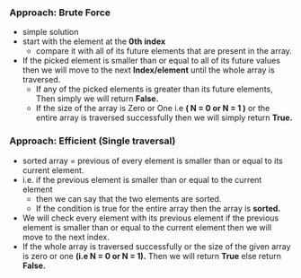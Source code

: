 ### **Approach**: Brute Force

-   simple solution
-   start with the element at the **0th** **index**
    -   compare it with all of its future elements that are present in the array.
-   If the picked element is smaller than or equal to all of its future values then we will move to the next **Index/element** until the whole array is traversed.
    -   If any of the picked elements is greater than its future elements, Then simply we will return **False.**
    -   If the size of the array is Zero or One i.e **( N = 0 or N = 1 )** or the entire array is traversed successfully then we will simply return **True.**


### **Approach**: Efficient (Single traversal)

-   sorted array = previous of every element is smaller than or equal to its current element.
-   i.e. if the previous element is smaller than or equal to the current element 
    -   then we can say that the two elements are sorted. 
    -   If the condition is true for the entire array then the array is **sorted.**
-   We will check every element with its previous element if the previous element is smaller than or equal to the current element then we will move to the next index.
-   If the whole array is traversed successfully or the size of the given array is zero or one **(i.e N = 0 or N = 1).** Then we will return **True** else return **False.**

